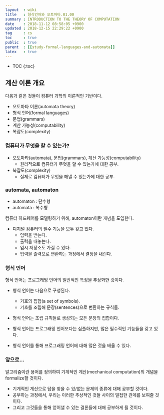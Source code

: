 ```yaml
---
layout  : wiki
title   : 형식언어와 오토마타.01.00
summary : INTRODUCTION TO THE THEORY OF COMPUTATION
date    : 2018-11-12 08:58:05 +0900
updated : 2018-12-15 22:29:22 +0900
tag     : cs
toc     : true
public  : true
parent  : [[study-formal-languages-and-automata]]
latex   : true
---
```

* TOC
{:toc}

## 계산 이론 개요

다음과 같은 것들이 컴퓨터 과학의 이론적인 기반이다.

* 오토마타 이론(automata theory)
* 형식 언어(formal languages)
* 문법(grammars)
* 계산 가능성(computability)
* 복잡도(complexity)

### 컴퓨터가 무엇을 할 수 있는가?

* 오토마타(automata), 문법(grammars), 계산 가능성(computability)
    * 원리적으로 컴퓨터가 무엇을 할 수 있는가에 대한 공부.
* 복잡도(complexity)
    * 실제로 컴퓨터가 무엇을 해낼 수 있는가에 대한 공부.

### automata, automaton

* automaton : 단수형
* automata : 복수형

컴퓨터 하드웨어를 모델링하기 위해, automaton이란 개념을 도입한다.

* 디지털 컴퓨터의 필수 기능을 모두 갖고 있다.
    * 입력을 받는다.
    * 출력을 내놓는다.
    * 임시 저장소도 가질 수 있다.
    * 입력을 출력으로 변환하는 과정에서 결정을 내린다.

### 형식 언어

형식 언어는 프로그래밍 언어의 일반적인 특징을 추상화한 것이다.

* 형식 언어는 다음으로 구성된다.
    * 기호의 집합(a set of symbols).
    * 기호를 조립해 문장(sentences)으로 변환하는 규칙들.

* 형식 언어는 조립 규칙들로 생성되는 모든 문장의 집합이다.
* 형식 언어는 프로그래밍 언어보다는 심플하지만, 많은 필수적인 기능들을 갖고 있다.
* 형식 언어를 통해 프로그래밍 언어에 대해 많은 것을 배울 수 있다.

### 앞으로...

알고리즘이란 용어를 정의하여 기계적인 계산(mechanical computation)의 개념을 formalize할 것이다.

* 기계적인 계산으로 답을 찾을 수 있/없는 문제의 종류에 대해 공부할 것이다.
* 공부하는 과정에서, 우리는 이러한 추상적인 것들 사이의 밀접한 관계를 보여줄 것이다.
* 그리고 그것들을 통해 얻어낼 수 있는 결론들에 대해 공부하게 될 것이다.

